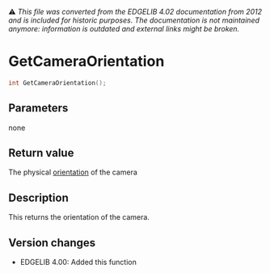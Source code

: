 :warning: _This file was converted from the EDGELIB 4.02 documentation from 2012 and is included for historic purposes. The documentation is not maintained anymore: information is outdated and external links might be broken._

# GetCameraOrientation


```c++
int GetCameraOrientation();
```

## Parameters
none

## Return value
The physical [orientation](classecamera_definitions.md) of the camera

## Description
This returns the orientation of the camera.

## Version changes
- EDGELIB 4.00: Added this function

